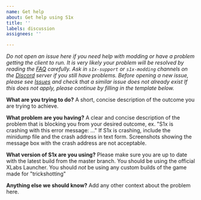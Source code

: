 ```yaml
---
name: Get help
about: Get help using S1x
title: ''
labels: discussion
assignees: ''

---
```


_Do not open an issue here if you need help with modding or have a problem getting the client to run.
It is very likely your problem will be resolved by reading the [FAQ](https://xlabs.dev/s1x_faq) carefully.
Ask in `s1x-support` or `s1x-modding` channels on the [Discord](https://discord.gg/sKeVmR3) server if you still have problems.
Before opening a new issue, please see [Issues](https://github.com/XLabsProject/s1x-client/issues) and check that a similar issue does not already exist
If this does not apply, please continue by filling in the template below._

**What are you trying to do?**
A short, concise description of the outcome you are trying to achieve.

**What problem are you having?**
A clear and concise description of the problem that is blocking you from your desired outcome, ex. "S1x is crashing with this error message: ..."
If S1x is crashing, include the minidump file and the crash address in text form. Screenshots showing the message box with the crash address are not acceptable.

**What version of S1x are you using?**
Please make sure you are up to date with the latest build from the master branch.
You should be using the official XLabs Launcher.
You should *not* be using any custom builds of the game made for "trickshotting"

**Anything else we should know?**
Add any other context about the problem here.
